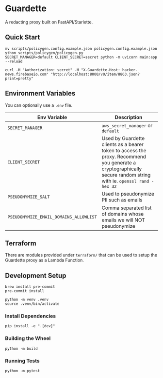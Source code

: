 # Guardette
A redacting proxy built on FastAPI/Starlette.

## Quick Start
```
mv scripts/policygen.config.example.json policygen.config.example.json
ython scripts/policygen/policygen.py
SECRET_MANAGER=default CLIENT_SECRET=secret python -m uvicorn main:app --reload
```

```
curl -H "Authorization: secret" -H "X-Guardette-Host: hacker-news.firebaseio.com" "http://localhost:8000/v0/item/8863.json?print=pretty"
```

## Environment Variables
You can optionally use a `.env` file.

| Env Variable | Description |
| --- | --- |
| `SECRET_MANAGER` | `aws_secret_manager` or `default` |
| `CLIENT_SECRET` | Used by Guardette clients as a bearer token to access the proxy. Recommend you generate a cryptographically secure random string with ie. `openssl rand -hex 32` |
| `PSEUDONYMIZE_SALT` | Used to pseudonymize PII such as emails |
| `PSEUDONYMIZE_EMAIL_DOMAINS_ALLOWLIST` | Comma separated list of domains whose emails we will NOT pseudonymize |

## Terraform

There are modules provided under `terraform/` that can be used to setup the Guardette proxy as a Lambda Function.

## Development Setup
```
brew install pre-commit
pre-commit install

python -m venv .venv
source .venv/bin/activate
```

### Install Dependencies
```
pip install -e ".[dev]"
```

### Building the Wheel
```
python -m build
```

### Running Tests
```
python -m pytest
```
